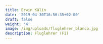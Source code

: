```yaml
---
title: Erwin Kälin
date: '2019-04-30T16:56:35+02:00'
draft: false
weight: '4'
image: /img/uploads/fluglehrer_blanco.jpg
description: Fluglehrer (FI)
---
```

